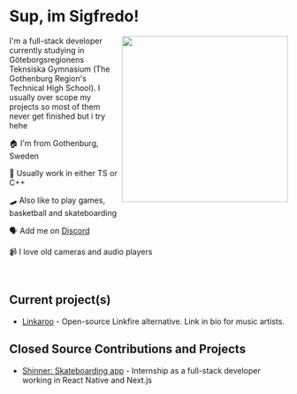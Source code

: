 # Sup, im Sigfredo!
 
<img align="right" src="https://d.lu.je/avatar/393368613652004877?size=300" width=300>

I'm a full-stack developer currently studying in Göteborgsregionens Teknsiska Gymnasium (The Gothenburg Region's Technical High School). I usually over scope my projects so most of them never get finished but i try hehe

 🏠 I'm from Gothenburg, Sweden

 💾 Usually work in either TS or C++

 🛹 Also like to play games, basketball and skateboarding

 🗣 Add me on [Discord](https://discord.com/users/393368613652004877)

 📹 I love old cameras and audio players
 
<br>

## Current project(s)
- [Linkaroo](/youknowedo/linkaroo) - Open-source Linkfire alternative. Link in bio for music artists. 

## Closed Source Contributions and Projects
- [Shinner: Skateboarding app](https://www.shinner.app/) - Internship as a full-stack developer working in React Native and Next.js


<!---
oh, you found my notes... you are nosy arent ya!

well, there isn't much to see here... not much of a commenter ya know..

--->
